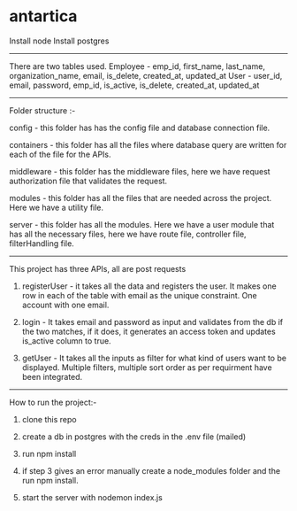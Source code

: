 # antartica

Install node
Install postgres

----------------------------
There are two tables used.
Employee - 	emp_id, first_name, last_name, organization_name, email, is_delete, created_at, updated_at
User - user_id, email, password, emp_id, is_active, is_delete, created_at, updated_at

--------------------------------------
Folder structure :-


config - this folder has has the config file and database connection file.

containers - this folder has all the files where database query are written for each of the file for the APIs.

middleware - this folder has the middleware files, here we have request authorization file that validates the request.

modules - this folder has all the files that are needed across the project. Here we have a utility file.

server - this folder has all the modules. Here we have a user module that has all the necessary files, here we have route file, controller file, filterHandling file.

----------------------------------------------------------------
This project has three APIs, all are post requests

1. registerUser - it takes all the data and registers the user. It makes one row in each of the table with email as the unique constraint. One account with one email.

2. login - It takes email and password as input and validates from the db if the two matches, if it does, it generates an access token and updates is_active column to true.

3. getUser - It takes all the inputs as filter for what kind of users want to be displayed. Multiple filters, multiple sort order as per requirment have been integrated.

------------------------------------------------------------------------------------------------------------
How to run the project:-

1. clone this repo

2. create a db in postgres with the creds in the .env file (mailed)

3. run npm install

4. if step 3 gives an error manually create a node_modules folder and the run npm install.

5. start the server with nodemon index.js   
